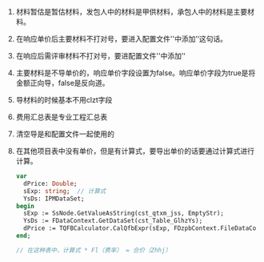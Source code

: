 1. 材料暂估是暂估材料，发包人中的材料是甲供材料，承包人中的材料是主要材料。

2. 在响应单价后主要材料不打对号，要进入配置文件'<commandOpt>'中添加’<Item Name="XyZycl" Value="1"/>‘这句话。

3. 在响应后需评审材料不打对号，要进配置文件'<commandOpt>'中添加’<Item Name="XyZbyqcl" Value="1"/>‘

4. 主要材料是不导单价的，响应单价字段设置为false。响应单价字段为true是将金额正向导，false是反向道。

5. 导材料的时候基本不用clzt字段

6. 费用汇总表是专业工程汇总表

7. 清空导是和配置文件一起使用的

8. 在其他项目表中没有单价，但是有计算式，要导出单价的话要通过计算式进行计算。

   ```pascal
   var
     dPrice: Double;
     sExp: string;  // 计算式
     YsDs: IPMDataSet;
   begin
     sExp := SsNode.GetValueAsString(cst_qtxm_jss, EmptyStr);
     YsDs := FDataContext.GetDataSet(cst_Table_GlhzYs);
     dPrice := TQFBCalculator.CalQfbExpr(sExp, FDzpbContext.FileDataContext, FDataContext, YsDs);
   end;
   
   // 在这种表中，计算式 * Fl（费率） = 合价（Zhhj）
   ```

   

   